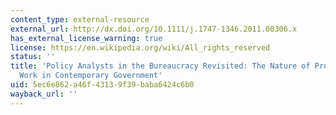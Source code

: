 ```yaml
---
content_type: external-resource
external_url: http://dx.doi.org/10.1111/j.1747-1346.2011.00306.x
has_external_license_warning: true
license: https://en.wikipedia.org/wiki/All_rights_reserved
status: ''
title: 'Policy Analysts in the Bureaucracy Revisited: The Nature of Professional Policy
  Work in Contemporary Government'
uid: 5ec6e862-a46f-4313-9f39-baba6424c6b0
wayback_url: ''
---
```

